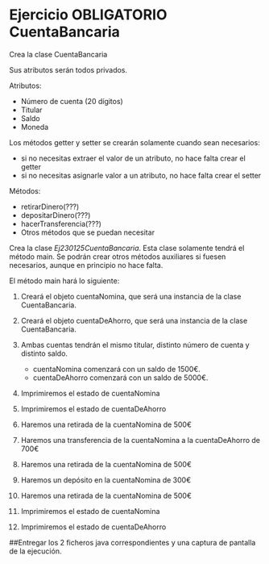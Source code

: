 Ejercicio OBLIGATORIO CuentaBancaria
===

Crea la clase CuentaBancaria

Sus atributos serán todos privados.

Atributos:
- Número de cuenta (20 dígitos)
- Titular
- Saldo
- Moneda

Los métodos getter y setter se crearán solamente cuando sean necesarios:

- si no necesitas extraer el valor de un atributo, no hace falta crear el getter
- si no necesitas asignarle valor a un atributo, no hace falta crear el setter

Métodos:
- retirarDinero(???)
- depositarDinero(???)
- hacerTransferencia(???)
- Otros métodos que se puedan necesitar


Crea la clase *Ej230125CuentaBancaria*. Esta clase solamente tendrá el método main. Se podrán crear otros métodos auxiliares si fuesen necesarios, aunque en principio no hace falta.

El método main hará lo siguiente:
1. Creará el objeto cuentaNomina, que será una instancia de la clase CuentaBancaria.

2. Creará el objeto cuentaDeAhorro, que será una instancia de la clase CuentaBancaria.

3. Ambas cuentas tendrán el mismo titular, distinto número de cuenta y distinto saldo.
   * cuentaNomina comenzará con un saldo de 1500€.
   * cuentaDeAhorro comenzará con un saldo de 5000€.

4. Imprimiremos el estado de cuentaNomina
5. Imprimiremos el estado de cuentaDeAhorro
6. Haremos una retirada de la cuentaNomina de 500€
7. Haremos una transferencia de la cuentaNomina a la cuentaDeAhorro de 700€
8. Haremos una retirada de la cuentaNomina de 500€
9. Haremos un depósito en la cuentaNomina de 300€
10. Haremos una retirada de la cuentaNomina de 500€
11. Imprimiremos el estado de cuentaNomina
12. Imprimiremos el estado de cuentaDeAhorro




##Entregar los 2 ficheros java correspondientes y una captura de pantalla de la ejecución.
